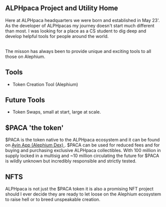 ## ALPHpaca Project and Utility Home

Here at ALPHpaca headquarters we were born and established in May 23'. As the developer of ALPHpacas my journey doesn't start much different than most. I was looking for a place as a CS student to dig deep and develop
helpful tools for people around the world. </br> </br>

The misson has always been to provide unique and exciting tools to all those on Alephium.

## Tools

* Token Creation Tool (Alephium)

## Future Tools

* Token Swaps, small at start, large at scale.

## $PACA 'the token'

$PACA is the token native to the ALPHpaca ecosystem and it can be found on <a href="https://www.ayin.app/swap"> Ayin App (Alephium Dex) </a>. $PACA can be used for reduced fees 
and for buying and purchasing exclusive ALPHpaca collectibles. With 100 million in supply locked in a multisig and ~10 million circulating the future for $PACA is wildly unknown but incredibly responsible and strictly tested.

## NFTS

ALPHpaca is not just the $PACA token it is also a promising NFT project should I ever decide they are ready to let loose on the Alephium ecosystem to raise hell or to breed unspeakable creation.
